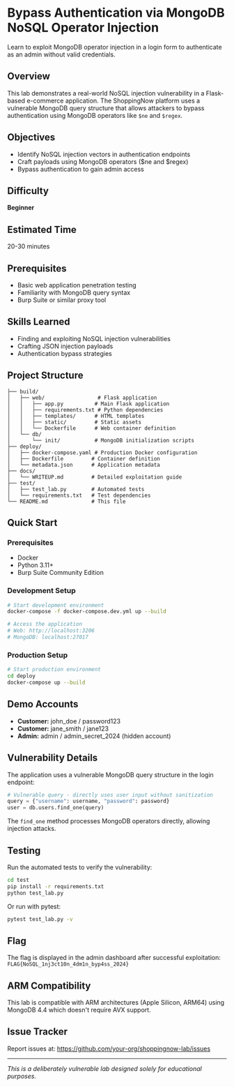 # Bypass Authentication via MongoDB NoSQL Operator Injection

Learn to exploit MongoDB operator injection in a login form to authenticate as an admin without valid credentials.

## Overview

This lab demonstrates a real-world NoSQL injection vulnerability in a Flask-based e-commerce application. The ShoppingNow platform uses a vulnerable MongoDB query structure that allows attackers to bypass authentication using MongoDB operators like `$ne` and `$regex`.

## Objectives

- Identify NoSQL injection vectors in authentication endpoints
- Craft payloads using MongoDB operators ($ne and $regex)
- Bypass authentication to gain admin access

## Difficulty

**Beginner**

## Estimated Time

20-30 minutes

## Prerequisites

- Basic web application penetration testing
- Familiarity with MongoDB query syntax
- Burp Suite or similar proxy tool

## Skills Learned

- Finding and exploiting NoSQL injection vulnerabilities
- Crafting JSON injection payloads
- Authentication bypass strategies

## Project Structure

```
├── build/
│   ├── web/                 # Flask application
│   │   ├── app.py          # Main Flask application
│   │   ├── requirements.txt # Python dependencies
│   │   ├── templates/      # HTML templates
│   │   ├── static/         # Static assets
│   │   └── Dockerfile      # Web container definition
│   └── db/
│       └── init/           # MongoDB initialization scripts
├── deploy/
│   ├── docker-compose.yaml # Production Docker configuration
│   ├── Dockerfile         # Container definition
│   └── metadata.json      # Application metadata
├── docs/
│   └── WRITEUP.md         # Detailed exploitation guide
├── test/
│   ├── test_lab.py        # Automated tests
│   └── requirements.txt   # Test dependencies
└── README.md              # This file
```

## Quick Start

### Prerequisites
- Docker
- Python 3.11+
- Burp Suite Community Edition

### Development Setup
```bash
# Start development environment
docker-compose -f docker-compose.dev.yml up --build

# Access the application
# Web: http://localhost:3206
# MongoDB: localhost:27017
```

### Production Setup
```bash
# Start production environment
cd deploy
docker-compose up --build
```

## Demo Accounts

- **Customer:** john_doe / password123
- **Customer:** jane_smith / jane123
- **Admin:** admin / admin_secret_2024 (hidden account)

## Vulnerability Details

The application uses a vulnerable MongoDB query structure in the login endpoint:

```python
# Vulnerable query - directly uses user input without sanitization
query = {"username": username, "password": password}
user = db.users.find_one(query)
```

The `find_one` method processes MongoDB operators directly, allowing injection attacks.

## Testing

Run the automated tests to verify the vulnerability:

```bash
cd test
pip install -r requirements.txt
python test_lab.py
```

Or run with pytest:

```bash
pytest test_lab.py -v
```

## Flag

The flag is displayed in the admin dashboard after successful exploitation:
`FLAG{NoSQL_1nj3ct10n_4dm1n_byp4ss_2024}`

## ARM Compatibility

This lab is compatible with ARM architectures (Apple Silicon, ARM64) using MongoDB 4.4 which doesn't require AVX support.

## Issue Tracker

Report issues at: https://github.com/your-org/shoppingnow-lab/issues

---

*This is a deliberately vulnerable lab designed solely for educational purposes.* 